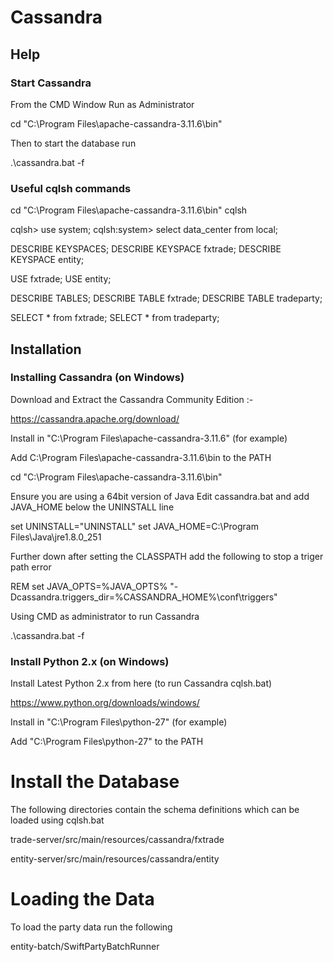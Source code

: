 # Cassandra

## Help

### Start Cassandra

From the CMD Window Run as Administrator 

cd "C:\Program Files\apache-cassandra-3.11.6\bin"

Then to start the database run

.\cassandra.bat -f

### Useful cqlsh commands

cd "C:\Program Files\apache-cassandra-3.11.6\bin"
cqlsh

cqlsh> use system;
cqlsh:system> select data_center from local;

DESCRIBE KEYSPACES;
DESCRIBE KEYSPACE fxtrade;
DESCRIBE KEYSPACE entity;

USE fxtrade;
USE entity;

DESCRIBE TABLES;
DESCRIBE TABLE fxtrade;
DESCRIBE TABLE tradeparty;

SELECT * from fxtrade;
SELECT * from tradeparty;


## Installation

### Installing Cassandra (on Windows)

Download and Extract the Cassandra Community Edition :-

https://cassandra.apache.org/download/

Install in "C:\Program Files\apache-cassandra-3.11.6" (for example)

Add C:\Program Files\apache-cassandra-3.11.6\bin to the PATH

cd "C:\Program Files\apache-cassandra-3.11.6\bin"

Ensure you are using a 64bit version of Java
Edit cassandra.bat and add JAVA_HOME below the UNINSTALL line

set UNINSTALL="UNINSTALL"
set JAVA_HOME=C:\Program Files\Java\jre1.8.0_251

Further down after setting the CLASSPATH add the following to stop a triger path error

REM set JAVA_OPTS=%JAVA_OPTS% "-Dcassandra.triggers_dir=%CASSANDRA_HOME%\conf\triggers"

Using CMD as administrator to run Cassandra 

.\cassandra.bat -f


### Install Python 2.x (on Windows)

Install Latest Python 2.x from here (to run Cassandra cqlsh.bat)

https://www.python.org/downloads/windows/

Install in "C:\Program Files\python-27" (for example)

Add "C:\Program Files\python-27" to the PATH


# Install the Database

The following directories contain the schema definitions which can be loaded using cqlsh.bat

trade-server/src/main/resources/cassandra/fxtrade

entity-server/src/main/resources/cassandra/entity

# Loading the Data

To load the party data run the following

entity-batch/SwiftPartyBatchRunner 